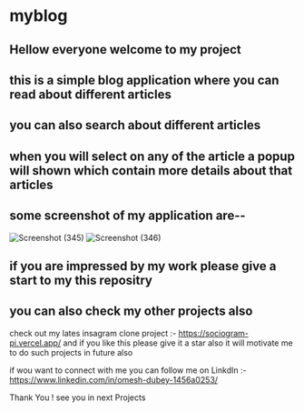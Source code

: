 # myblog
## Hellow everyone welcome to my project
## this is a simple blog application where you can read about different articles 
## you can also search about different articles 
## when you will select on any of the article a popup will shown which contain more details about that articles

## some screenshot of my application are--
![Screenshot (345)](https://github.com/omesh96/myblog/assets/105977022/c16f0a38-986e-4d36-9184-aec2f785f745)
![Screenshot (346)](https://github.com/omesh96/myblog/assets/105977022/06ac5cfb-825e-4068-aa32-202358ecb170)

## if you are impressed by my work please give a start to my this repositry
## you can also check my other projects also
check out my lates insagram clone project :- https://sociogram-pi.vercel.app/
and if you like this please give it a star also it will motivate me to do such projects in future also

if wou want to connect with me you can follow me on LinkdIn :- https://www.linkedin.com/in/omesh-dubey-1456a0253/

Thank You !
see you in next Projects
